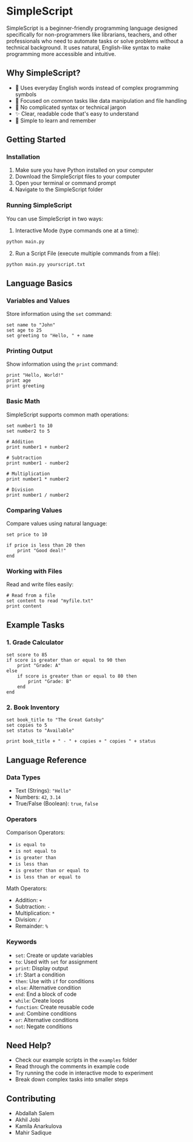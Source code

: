 # SimpleScript

SimpleScript is a beginner-friendly programming language designed specifically for non-programmers like librarians, teachers, and other professionals who need to automate tasks or solve problems without a technical background. It uses natural, English-like syntax to make programming more accessible and intuitive.

## Why SimpleScript?

- 📝 Uses everyday English words instead of complex programming symbols
- 🎯 Focused on common tasks like data manipulation and file handling
- 🚫 No complicated syntax or technical jargon
- ✨ Clear, readable code that's easy to understand
- 🔄 Simple to learn and remember

## Getting Started

### Installation
1. Make sure you have Python installed on your computer
2. Download the SimpleScript files to your computer
3. Open your terminal or command prompt
4. Navigate to the SimpleScript folder

### Running SimpleScript
You can use SimpleScript in two ways:

1. Interactive Mode (type commands one at a time):
```bash
python main.py
```

2. Run a Script File (execute multiple commands from a file):
```bash
python main.py yourscript.txt
```

## Language Basics

### Variables and Values
Store information using the `set` command:
```
set name to "John"
set age to 25
set greeting to "Hello, " + name
```

### Printing Output
Show information using the `print` command:
```
print "Hello, World!"
print age
print greeting
```

### Basic Math
SimpleScript supports common math operations:
```
set number1 to 10
set number2 to 5

# Addition
print number1 + number2

# Subtraction
print number1 - number2

# Multiplication
print number1 * number2

# Division
print number1 / number2
```

### Comparing Values
Compare values using natural language:
```
set price to 10

if price is less than 20 then
    print "Good deal!"
end
```

### Working with Files
Read and write files easily:
```
# Read from a file
set content to read "myfile.txt"
print content
```

## Example Tasks

### 1. Grade Calculator
```
set score to 85
if score is greater than or equal to 90 then
    print "Grade: A"
else
    if score is greater than or equal to 80 then
        print "Grade: B"
    end
end
```

### 2. Book Inventory
```
set book_title to "The Great Gatsby"
set copies to 5
set status to "Available"

print book_title + " - " + copies + " copies " + status
```

## Language Reference

### Data Types
- Text (Strings): `"Hello"`
- Numbers: `42`, `3.14`
- True/False (Boolean): `true`, `false`

### Operators
Comparison Operators:
- `is equal to`
- `is not equal to`
- `is greater than`
- `is less than`
- `is greater than or equal to`
- `is less than or equal to`

Math Operators:
- Addition: `+`
- Subtraction: `-`
- Multiplication: `*`
- Division: `/`
- Remainder: `%`

### Keywords
- `set`: Create or update variables
- `to`: Used with `set` for assignment
- `print`: Display output
- `if`: Start a condition
- `then`: Use with `if` for conditions
- `else`: Alternative condition
- `end`: End a block of code
- `while`: Create loops
- `function`: Create reusable code
- `and`: Combine conditions
- `or`: Alternative conditions
- `not`: Negate conditions

## Need Help?

- Check our example scripts in the `examples` folder
- Read through the comments in example code
- Try running the code in interactive mode to experiment
- Break down complex tasks into smaller steps

## Contributing
- Abdallah Salem
- Akhil Jobi
- Kamila Anarkulova
- Mahir Sadique
